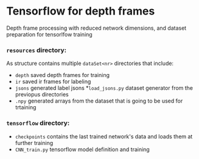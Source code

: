 # Tensorflow for depth frames
Depth frame processing with reduced network dimensions, and dataset preparation for tensorlfow training


### ```resources``` directory:
As structure contains multiple ```dataSet<nr>``` directories that include:
  * ```depth```            saved depth frames for training
  * ```ir```               saved ir frames for labeling
  * ```jsons```            generated label jsons 
  *```load_jsons.py```           dataset generator from the previopus directories 
  * ```.npy```                   generated arrays from the dataset that is going to be used for trtaining
  
  ### ```tensorflow``` directory:
* ```checkpoints```        contains the last trained network's data and loads them at further training
* ```CNN_train.py```       tensorflow model definition and training
  
